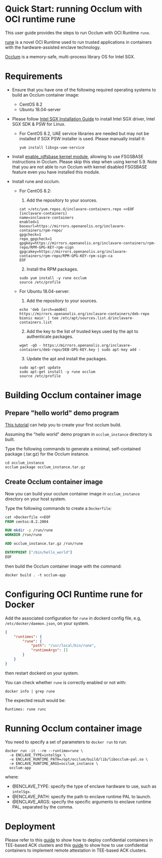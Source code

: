 # Quick Start: running Occlum with OCI runtime rune

This user guide provides the steps to run Occlum with OCI Runtime `rune`.

[rune](https://github.com/alibaba/inclavare-containers/tree/master/rune) is a novel OCI Runtime used to run trusted applications in containers with the hardware-assisted enclave technology.

[Occlum](https://github.com/occlum/occlum) is a memory-safe, multi-process library OS for Intel SGX.

# Requirements

- Ensure that you have one of the following required operating systems to build an Occlum container image:
  - CentOS 8.2
  - Ubuntu 18.04-server

- Please follow [Intel SGX Installation Guide](https://download.01.org/intel-sgx/sgx-linux/2.13/docs/Intel_SGX_Installation_Guide_Linux_2.13_Open_Source.pdf) to install Intel SGX driver, Intel SGX SDK & PSW for Linux.
  - For CentOS 8.2, UAE service libraries are needed but may not be installed if SGX PSW installer is used. Please manually install it:
    ```shell
    yum install libsgx-uae-service
    ```

- Install [enable_rdfsbase kernel module](https://github.com/occlum/enable_rdfsbase#how-to-build), allowing to use FSGSBASE instructions in Occlum. Please skip this step when using kernel 5.9. Note that you are not able to run Occlum with kernel disabled FSGSBASE feature even you have installed this module.

- Install rune and occlum.
  - For CentOS 8.2:
    1. Add the repository to your sources.
    ```shell
    cat >/etc/yum.repos.d/inclavare-containers.repo <<EOF
    [inclavare-containers]
    name=inclavare-containers
    enabled=1
    baseurl=https://mirrors.openanolis.org/inclavare-containers/rpm-repo/
    gpgcheck=1
    repo_gpgcheck=1
    gpgkey=https://mirrors.openanolis.org/inclavare-containers/rpm-repo/RPM-GPG-KEY-rpm-sign
    gpgcakey=https://mirrors.openanolis.org/inclavare-containers/rpm-repo/RPM-GPG-KEY-rpm-sign-ca
    EOF
    ```

    2. Install the RPM packages.
    ```shell
    sudo yum install -y rune occlum
    source /etc/profile
    ```

  - For Ubuntu 18.04-server:
    1. Add the repository to your sources.
    ```shell
    echo 'deb [arch=amd64] https://mirrors.openanolis.org/inclavare-containers/deb-repo bionic main' | tee /etc/apt/sources.list.d/inclavare-containers.list
    ```

    2. Add the key to the list of trusted keys used by the apt to authenticate packages.
    ```shell
    wget -qO - https://mirrors.openanolis.org/inclavare-containers/deb-repo/DEB-GPG-KEY.key | sudo apt-key add -
    ```

    3. Update the apt and install the packages.
    ```shell
    sudo apt-get update
    sudo apt-get install -y rune occlum
    source /etc/profile
    ```

# Building Occlum container image

## Prepare "hello world" demo program

[This tutorial](https://github.com/occlum/occlum#hello-occlum) can help you to create your first occlum build.

Assuming the "hello world" demo program in `occlum_instance` directory is built.

Type the following commands to generate a minimal, self-contained package (.tar.gz) for the Occlum instance.

```shell
cd occlum_instance
occlum package occlum_instance.tar.gz
```

## Create Occlum container image

Now you can build your occlum container image in `occlum_instance` directory on your host system.

Type the following commands to create a `Dockerfile`:

```Dockerfile
cat >Dockerfile <<EOF
FROM centos:8.2.2004

RUN mkdir -p /run/rune
WORKDIR /run/rune

ADD occlum_instance.tar.gz /run/rune

ENTRYPOINT ["/bin/hello_world"]
EOF
```

then build the Occlum container image with the command:

```shell
docker build . -t occlum-app
```

# Configuring OCI Runtime rune for Docker

Add the associated configuration for `rune` in dockerd config file, e.g, `/etc/docker/daemon.json`, on your system.

```json
{
	"runtimes": {
		"rune": {
			"path": "/usr/local/bin/rune",
			"runtimeArgs": []
		}
	}
}
```

then restart dockerd on your system.

You can check whether `rune` is correctly enabled or not with:

```shell
docker info | grep rune
```

The expected result would be:

```
Runtimes: rune runc
```

# Running Occlum container image

You need to specify a set of parameters to `docker run` to run:

```shell
docker run -it --rm --runtime=rune \
  -e ENCLAVE_TYPE=intelSgx \
  -e ENCLAVE_RUNTIME_PATH=/opt/occlum/build/lib/libocclum-pal.so \
  -e ENCLAVE_RUNTIME_ARGS=occlum_instance \
  occlum-app
```

where:
- @ENCLAVE_TYPE: specify the type of enclave hardware to use, such as `intelSgx`.
- @ENCLAVE_PATH: specify the path to enclave runtime PAL to launch.
- @ENCLAVE_ARGS: specify the specific arguments to enclave runtime PAL, separated by the comma.

# Deployment

Please refer to this [guide](https://www.alibabacloud.com/help/doc-detail/254909.htm) to show how to deploy confidential containers in TEE-based ACK clusters and this [guide](https://www.alibabacloud.com/help/doc-detail/259685.htm) to show how to use confidential containers to implement remote attestation in TEE-based ACK clusters.
